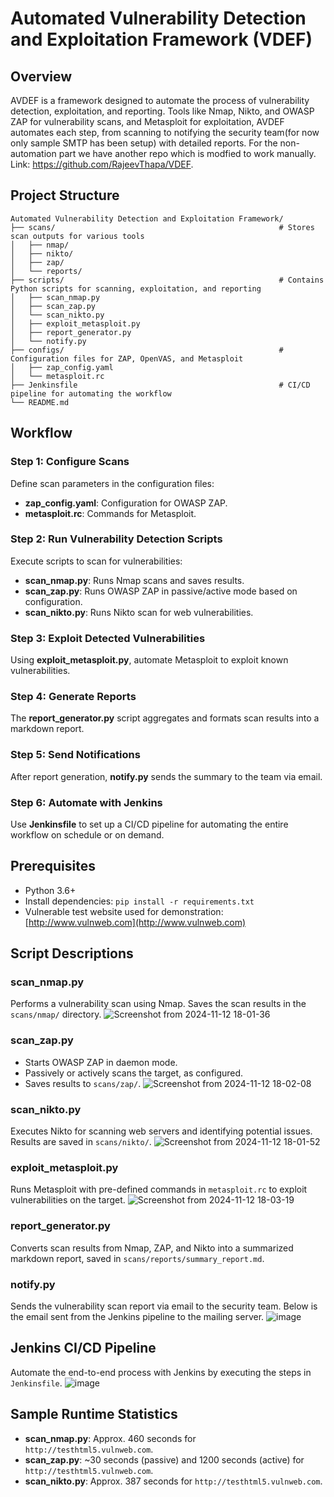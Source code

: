 # Automated Vulnerability Detection and Exploitation Framework (VDEF)

## Overview
AVDEF is a framework designed to automate the process of vulnerability detection, exploitation, and reporting. Tools like Nmap, Nikto, and OWASP ZAP for vulnerability scans, and Metasploit for exploitation, AVDEF automates each step, from scanning to notifying the security team(for now only sample SMTP has been setup) with detailed reports. For the non-automation part we have another repo which is modfied to work manually. Link: https://github.com/RajeevThapa/VDEF.

## Project Structure

```
Automated Vulnerability Detection and Exploitation Framework/
├── scans/                                                  # Stores scan outputs for various tools
│   ├── nmap/
│   ├── nikto/
│   ├── zap/
│   └── reports/
├── scripts/                                                # Contains Python scripts for scanning, exploitation, and reporting
│   ├── scan_nmap.py
│   ├── scan_zap.py
│   └── scan_nikto.py
│   ├── exploit_metasploit.py
│   ├── report_generator.py
│   └── notify.py
├── configs/                                                # Configuration files for ZAP, OpenVAS, and Metasploit
│   ├── zap_config.yaml
│   └── metasploit.rc
├── Jenkinsfile                                             # CI/CD pipeline for automating the workflow
└── README.md
```

## Workflow

### Step 1: Configure Scans
Define scan parameters in the configuration files:
- **zap_config.yaml**: Configuration for OWASP ZAP.
- **metasploit.rc**: Commands for Metasploit.

### Step 2: Run Vulnerability Detection Scripts
Execute scripts to scan for vulnerabilities:
- **scan_nmap.py**: Runs Nmap scans and saves results.
- **scan_zap.py**: Runs OWASP ZAP in passive/active mode based on configuration.
- **scan_nikto.py**: Runs Nikto scan for web vulnerabilities.

### Step 3: Exploit Detected Vulnerabilities
Using **exploit_metasploit.py**, automate Metasploit to exploit known vulnerabilities.

### Step 4: Generate Reports
The **report_generator.py** script aggregates and formats scan results into a markdown report.

### Step 5: Send Notifications
After report generation, **notify.py** sends the summary to the team via email.

### Step 6: Automate with Jenkins
Use **Jenkinsfile** to set up a CI/CD pipeline for automating the entire workflow on schedule or on demand.

## Prerequisites
- Python 3.6+
- Install dependencies: `pip install -r requirements.txt`
- Vulnerable test website used for demonstration: [http://www.vulnweb.com](http://www.vulnweb.com)

## Script Descriptions

### scan_nmap.py
Performs a vulnerability scan using Nmap. Saves the scan results in the `scans/nmap/` directory.
![Screenshot from 2024-11-12 18-01-36](https://github.com/user-attachments/assets/5c4beb60-c065-496a-9fb7-ba84c29c6791)

### scan_zap.py
- Starts OWASP ZAP in daemon mode.
- Passively or actively scans the target, as configured.
- Saves results to `scans/zap/`.
![Screenshot from 2024-11-12 18-02-08](https://github.com/user-attachments/assets/2b474ba5-57ea-463c-8635-2e3377a9ff49)

### scan_nikto.py
Executes Nikto for scanning web servers and identifying potential issues. Results are saved in `scans/nikto/`.
![Screenshot from 2024-11-12 18-01-52](https://github.com/user-attachments/assets/69225328-c20b-42af-87fb-8a9ef137ec1e)

### exploit_metasploit.py
Runs Metasploit with pre-defined commands in `metasploit.rc` to exploit vulnerabilities on the target.
![Screenshot from 2024-11-12 18-03-19](https://github.com/user-attachments/assets/b2c29a9c-7e7a-468e-aca3-bd9254f05f83)

### report_generator.py
Converts scan results from Nmap, ZAP, and Nikto into a summarized markdown report, saved in `scans/reports/summary_report.md`.

### notify.py
Sends the vulnerability scan report via email to the security team. Below is the email sent from the Jenkins pipeline to the mailing server.
![image](https://github.com/user-attachments/assets/7263bc00-3aa4-431e-8c25-de23b7f0786b)


## Jenkins CI/CD Pipeline
Automate the end-to-end process with Jenkins by executing the steps in `Jenkinsfile`.
![image](https://github.com/user-attachments/assets/db3b5420-84b9-40f2-b5d4-528a91ac6bf3)

## Sample Runtime Statistics
- **scan_nmap.py**: Approx. 460 seconds for `http://testhtml5.vulnweb.com`.
- **scan_zap.py**: ~30 seconds (passive) and 1200 seconds (active) for `http://testhtml5.vulnweb.com`.
- **scan_nikto.py**: Approx. 387 seconds for `http://testhtml5.vulnweb.com`.

